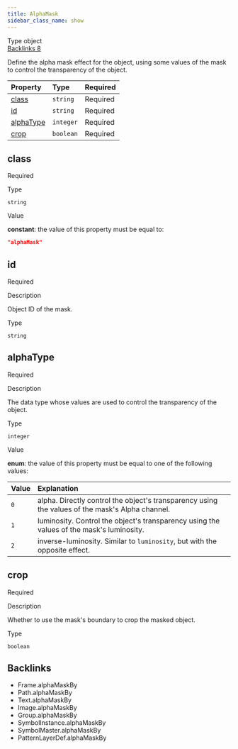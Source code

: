 ```yaml
---
title: AlphaMask
sidebar_class_name: show
---
```


<div className="section-badges">

<div className="badge type">
        <span className="label">Type</span>
        <span className="value">object</span>
      </div>

<a href="#backlinks" className="badge backlinks">
          <span className="label">Backlinks</span>
          <span className="value">8</span>
        </a>

</div>

Define the alpha mask effect for the object, using some values of the mask to control the transparency of the object.

<div className="property-preview">

<div className="property-table">

| Property                | Type      | Required                                            |
| :---------------------- | :-------- | :-------------------------------------------------- |
| [class](#class)         | `string`  | <span className="property-required">Required</span> |
| [id](#id)               | `string`  | <span className="property-required">Required</span> |
| [alphaType](#alphatype) | `integer` | <span className="property-required">Required</span> |
| [crop](#crop)           | `boolean` | <span className="property-required">Required</span> |

</div>

</div>

<div className="property">

<div className="property-heading">

## class

<span className="property-required">Required</span>

</div>

<div className="property-item">

Type

`string`

</div>

<div className="property-item">

Value

<div className="value-description">

**constant**: the value of this property must be equal to:

```json
"alphaMask"
```

</div>

</div>

</div>

<div className="property">

<div className="property-heading">

## id

<span className="property-required">Required</span>

</div>

<div className="property-item">

Description

<div>

Object ID of the mask.

</div>

</div>

<div className="property-item">

Type

`string`

</div>

</div>

<div className="property">

<div className="property-heading">

## alphaType

<span className="property-required">Required</span>

</div>

<div className="property-item">

Description

<div>

The data type whose values are used to control the transparency of the object.

</div>

</div>

<div className="property-item">

Type

`integer`

</div>

<div className="property-item">

Value

<div className="value-description">

**enum**: the value of this property must be equal to one of the following values:

| Value | Explanation                                                                                                                             |
| :---- | :-------------------------------------------------------------------------------------------------------------------------------------- |
| `0`   | <div className="enum-description">alpha. Directly control the object's transparency using the values of the mask's Alpha channel.</div> |
| `1`   | <div className="enum-description">luminosity. Control the object's transparency using the values of the mask's luminosity.</div>        |
| `2`   | <div className="enum-description">inverse-luminosity. Similar to `luminosity`, but with the opposite effect.</div>                      |

</div>

</div>

</div>

<div className="property">

<div className="property-heading">

## crop

<span className="property-required">Required</span>

</div>

<div className="property-item">

Description

<div>

Whether to use the mask's boundary to crop the masked object.

</div>

</div>

<div className="property-item">

Type

`boolean`

</div>

</div>

<div id="backlinks" className="section-backlinks">

<div className="backlinks-title"><h2>Backlinks</h2></div>

<ul className="backlinks-list">

<li className="backlink">
      <Link to='/specs/vectorgraphics/frame#alphamaskby'>Frame.alphaMaskBy</Link>
      </li>

<li className="backlink">
      <Link to='/specs/vectorgraphics/path#alphamaskby'>Path.alphaMaskBy</Link>
      </li>

<li className="backlink">
      <Link to='/specs/vectorgraphics/text#alphamaskby'>Text.alphaMaskBy</Link>
      </li>

<li className="backlink">
      <Link to='/specs/vectorgraphics/image#alphamaskby'>Image.alphaMaskBy</Link>
      </li>

<li className="backlink">
      <Link to='/specs/vectorgraphics/group#alphamaskby'>Group.alphaMaskBy</Link>
      </li>

<li className="backlink">
      <Link to='/specs/vectorgraphics/symbol-instance#alphamaskby'>SymbolInstance.alphaMaskBy</Link>
      </li>

<li className="backlink">
      <Link to='/specs/vectorgraphics/symbol-master#alphamaskby'>SymbolMaster.alphaMaskBy</Link>
      </li>

<li className="backlink">
      <Link to='/specs/vectorgraphics/pattern-layer-def#alphamaskby'>PatternLayerDef.alphaMaskBy</Link>
      </li>

</ul>

</div>
